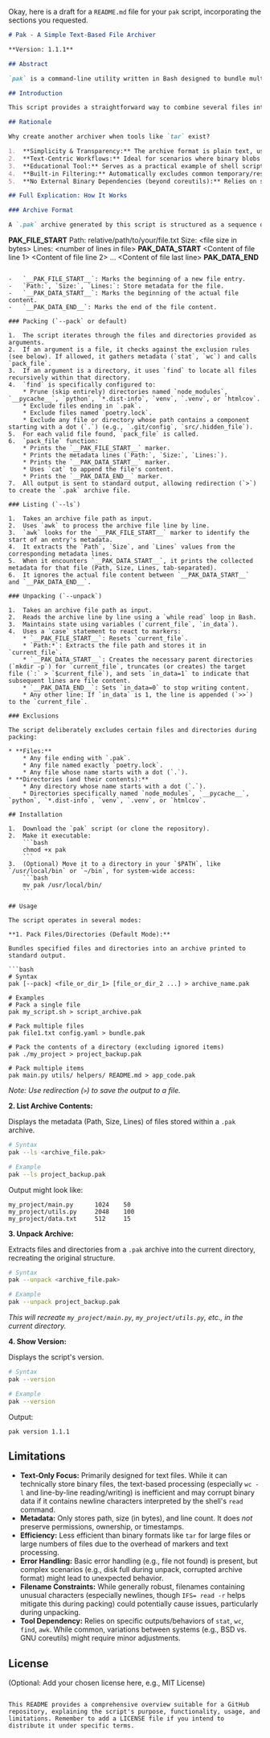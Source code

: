 Okay, here is a draft for a `README.md` file for your `pak` script, incorporating the sections you requested.

```markdown
# Pak - A Simple Text-Based File Archiver

**Version: 1.1.1**

## Abstract

`pak` is a command-line utility written in Bash designed to bundle multiple files and directories into a single, human-readable text archive (`.pak` file). It stores basic metadata (path, size, line count) for each file and provides commands to pack, list the contents of, and unpack these archives. Its primary characteristic is its text-based format, making archives potentially inspectable and manageable with standard text tools.

## Introduction

This script provides a straightforward way to combine several files into one package. Unlike binary formats like `.tar` or `.zip`, `pak` archives are plain text files. This can be useful in environments where only text processing is desired or allowed, for simple bundling tasks, or for embedding assets directly within other text-based systems. The script includes logic to automatically exclude common development artifacts and hidden files/directories.

## Rationale

Why create another archiver when tools like `tar` exist?

1.  **Simplicity & Transparency:** The archive format is plain text, using clear markers. You can open a `.pak` file in a text editor and understand its structure easily.
2.  **Text-Centric Workflows:** Ideal for scenarios where binary blobs are undesirable or difficult to handle, such as embedding configuration files or small scripts within larger text documents or source code.
3.  **Educational Tool:** Serves as a practical example of shell scripting, file manipulation, text processing (`awk`, `find`), and state management within a script.
4.  **Built-in Filtering:** Automatically excludes common temporary/residual files and directories (like `.git`, `node_modules`, `__pycache__`, `.pak` files themselves) to keep archives clean without complex exclude flags.
5.  **No External Binary Dependencies (beyond coreutils):** Relies on standard Unix/Linux command-line tools (`bash`, `find`, `stat`, `wc`, `cat`, `awk`, `mkdir`, `dirname`, `basename`), which are typically available on most systems.

## Full Explication: How It Works

### Archive Format

A `.pak` archive generated by this script is structured as a sequence of file entries. Each entry follows this pattern:

```

**PAK\_FILE\_START**
Path: relative/path/to/your/file.txt
Size: \<file size in bytes\>
Lines: \<number of lines in file\>
**PAK\_DATA\_START**
\<Content of file line 1\>
\<Content of file line 2\>
...
\<Content of file last line\>
**PAK\_DATA\_END**

````

-   `__PAK_FILE_START__`: Marks the beginning of a new file entry.
-   `Path:`, `Size:`, `Lines:`: Store metadata for the file.
-   `__PAK_DATA_START__`: Marks the beginning of the actual file content.
-   `__PAK_DATA_END__`: Marks the end of the file content.

### Packing (`--pack` or default)

1.  The script iterates through the files and directories provided as arguments.
2.  If an argument is a file, it checks against the exclusion rules (see below). If allowed, it gathers metadata (`stat`, `wc`) and calls `pack_file`.
3.  If an argument is a directory, it uses `find` to locate all files recursively within that directory.
4.  `find` is specifically configured to:
    * Prune (skip entirely) directories named `node_modules`, `__pycache__`, `python`, `*.dist-info`, `venv`, `.venv`, or `htmlcov`.
    * Exclude files ending in `.pak`.
    * Exclude files named `poetry.lock`.
    * Exclude any file or directory whose path contains a component starting with a dot (`.`) (e.g., `.git/config`, `src/.hidden_file`).
5.  For each valid file found, `pack_file` is called.
6.  `pack_file` function:
    * Prints the `__PAK_FILE_START__` marker.
    * Prints the metadata lines (`Path:`, `Size:`, `Lines:`).
    * Prints the `__PAK_DATA_START__` marker.
    * Uses `cat` to append the file's content.
    * Prints the `__PAK_DATA_END__` marker.
7.  All output is sent to standard output, allowing redirection (`>`) to create the `.pak` archive file.

### Listing (`--ls`)

1.  Takes an archive file path as input.
2.  Uses `awk` to process the archive file line by line.
3.  `awk` looks for the `__PAK_FILE_START__` marker to identify the start of an entry's metadata.
4.  It extracts the `Path`, `Size`, and `Lines` values from the corresponding metadata lines.
5.  When it encounters `__PAK_DATA_START__`, it prints the collected metadata for that file (Path, Size, Lines, tab-separated).
6.  It ignores the actual file content between `__PAK_DATA_START__` and `__PAK_DATA_END__`.

### Unpacking (`--unpack`)

1.  Takes an archive file path as input.
2.  Reads the archive line by line using a `while read` loop in Bash.
3.  Maintains state using variables (`current_file`, `in_data`).
4.  Uses a `case` statement to react to markers:
    * `__PAK_FILE_START__`: Resets `current_file`.
    * `Path:*`: Extracts the file path and stores it in `current_file`.
    * `__PAK_DATA_START__`: Creates the necessary parent directories (`mkdir -p`) for `current_file`, truncates (or creates) the target file (`:` > `$current_file`), and sets `in_data=1` to indicate that subsequent lines are file content.
    * `__PAK_DATA_END__`: Sets `in_data=0` to stop writing content.
    * Any other line: If `in_data` is 1, the line is appended (`>>`) to the `current_file`.

### Exclusions

The script deliberately excludes certain files and directories during packing:

* **Files:**
    * Any file ending with `.pak`.
    * Any file named exactly `poetry.lock`.
    * Any file whose name starts with a dot (`.`).
* **Directories (and their contents):**
    * Any directory whose name starts with a dot (`.`).
    * Directories specifically named `node_modules`, `__pycache__`, `python`, `*.dist-info`, `venv`, `.venv`, or `htmlcov`.

## Installation

1.  Download the `pak` script (or clone the repository).
2.  Make it executable:
    ```bash
    chmod +x pak
    ```
3.  (Optional) Move it to a directory in your `$PATH`, like `/usr/local/bin` or `~/bin`, for system-wide access:
    ```bash
    mv pak /usr/local/bin/
    ```

## Usage

The script operates in several modes:

**1. Pack Files/Directories (Default Mode):**

Bundles specified files and directories into an archive printed to standard output.

```bash
# Syntax
pak [--pack] <file_or_dir_1> [file_or_dir_2 ...] > archive_name.pak

# Examples
# Pack a single file
pak my_script.sh > script_archive.pak

# Pack multiple files
pak file1.txt config.yaml > bundle.pak

# Pack the contents of a directory (excluding ignored items)
pak ./my_project > project_backup.pak

# Pack multiple items
pak main.py utils/ helpers/ README.md > app_code.pak
````

*Note: Use redirection (`>`) to save the output to a file.*

**2. List Archive Contents:**

Displays the metadata (Path, Size, Lines) of files stored within a `.pak` archive.

```bash
# Syntax
pak --ls <archive_file.pak>

# Example
pak --ls project_backup.pak
```

Output might look like:

```
my_project/main.py      1024    50
my_project/utils.py     2048    100
my_project/data.txt     512     15
```

**3. Unpack Archive:**

Extracts files and directories from a `.pak` archive into the current directory, recreating the original structure.

```bash
# Syntax
pak --unpack <archive_file.pak>

# Example
pak --unpack project_backup.pak
```

*This will recreate `my_project/main.py`, `my_project/utils.py`, etc., in the current directory.*

**4. Show Version:**

Displays the script's version.

```bash
# Syntax
pak --version

# Example
pak --version
```

Output:

```
pak version 1.1.1
```

## Limitations

  * **Text-Only Focus:** Primarily designed for text files. While it can technically store binary files, the text-based processing (especially `wc -l` and line-by-line reading/writing) is inefficient and may corrupt binary data if it contains newline characters interpreted by the shell's `read` command.
  * **Metadata:** Only stores path, size (in bytes), and line count. It does *not* preserve permissions, ownership, or timestamps.
  * **Efficiency:** Less efficient than binary formats like `tar` for large files or large numbers of files due to the overhead of markers and text processing.
  * **Error Handling:** Basic error handling (e.g., file not found) is present, but complex scenarios (e.g., disk full during unpack, corrupted archive format) might lead to unexpected behavior.
  * **Filename Constraints:** While generally robust, filenames containing unusual characters (especially newlines, though `IFS= read -r` helps mitigate this during packing) could potentially cause issues, particularly during unpacking.
  * **Tool Dependency:** Relies on specific outputs/behaviors of `stat`, `wc`, `find`, `awk`. While common, variations between systems (e.g., BSD vs. GNU coreutils) might require minor adjustments.

## License

(Optional: Add your chosen license here, e.g., MIT License)

```

This README provides a comprehensive overview suitable for a GitHub repository, explaining the script's purpose, functionality, usage, and limitations. Remember to add a LICENSE file if you intend to distribute it under specific terms.
```
